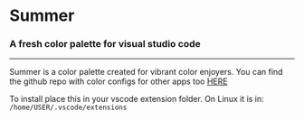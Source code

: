 # Summer
### A fresh color palette for visual studio code
---
Summer is a color palette created for vibrant color enjoyers.
You can find the github repo with color configs for other apps too [HERE](https://www.github.com/JhonnyRice/summer)

To install place this in your vscode extension folder.
On Linux it is in: ```
/home/USER/.vscode/extensions ```
